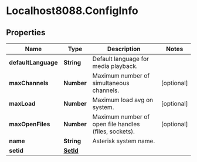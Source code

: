 # Localhost8088.ConfigInfo

## Properties
Name | Type | Description | Notes
------------ | ------------- | ------------- | -------------
**defaultLanguage** | **String** | Default language for media playback. | 
**maxChannels** | **Number** | Maximum number of simultaneous channels. | [optional] 
**maxLoad** | **Number** | Maximum load avg on system. | [optional] 
**maxOpenFiles** | **Number** | Maximum number of open file handles (files, sockets). | [optional] 
**name** | **String** | Asterisk system name. | 
**setid** | [**SetId**](SetId.md) |  | 
